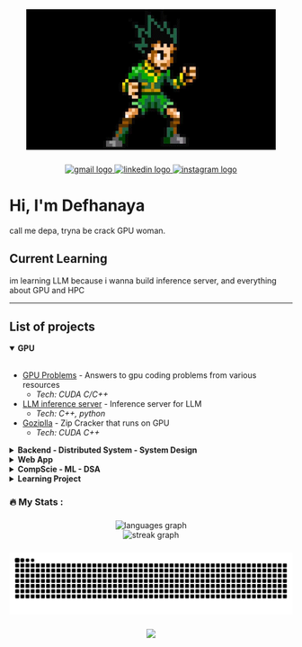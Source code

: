 <div align="center">
  <img height="250" src="https://raw.githubusercontent.com/wreckitral/wreckitral/refs/heads/main/gon.gif"  />
</div>

###

<div align="center">
  <a href="mailto:defhanayasofhiea@gmail.com" target="_blank">
    <img src="https://img.shields.io/static/v1?message=Gmail&logo=gmail&label=&color=D14836&logoColor=white&labelColor=&style=for-the-badge" height="25" alt="gmail logo"  />
  </a>
  <a href="https://www.linkedin.com/in/defhanaya/" target="_blank">
    <img src="https://img.shields.io/static/v1?message=LinkedIn&logo=linkedin&label=&color=0077B5&logoColor=white&labelColor=&style=for-the-badge" height="25" alt="linkedin logo"  />
  </a>
  <a href="https://www.x.com/_scramblecode" target="_blank">
    <img src="https://img.shields.io/static/v1?message=X&logo=X&label=&color=E4405F&logoColor=white&labelColor=&style=for-the-badge" height="25" alt="instagram logo"  />
  </a>
</div>

###

# Hi, I'm Defhanaya
call me depa, tryna be crack GPU woman.

## Current Learning
im learning LLM because i wanna build inference server, and everything about GPU and HPC

---

## List of projects

<details open>
<summary><strong>GPU</strong></summary>

<br>

- [GPU Problems](https://github.com/wreckitral/gpu-problems) - Answers to gpu coding problems from various resources
  - *Tech: CUDA C/C++*
- [LLM inference server](https://github.com/wreckitral/inference-server) - Inference server for LLM
  - *Tech: C++, python*
- [Goziplla](https://github.com/wreckitral/goziplla.git) - Zip Cracker that runs on GPU
  - *Tech: CUDA C++*

</details>

<details>
<summary><strong>Backend - Distributed System - System Design</strong></summary>

<br>

- [RSS Feed Aggregator](https://github.com/wreckitral/rss-feed-aggregator) - Go-based feed aggregator with SQLite
  - *Tech: Go, SQLite, REST API*
- [Gaxsos](https://github.com/wreckitral/gaxsos.git) - Paxos algorithm written in Go
  - *Tech: Go*
- [Mahasiswa API](https://github.com/wreckitral/mahasiswa-api.git) - API for Student data
  - *Tech: Go, Docker, MySQL*

</details>

<details>
<summary><strong>Web App</strong></summary>

<br>

- [KicauFinder](https://github.com/orgs/DBS-Capstone/repositories) - An app to determine bird species by their sound, i built the backend, the inference server, and deployment.
  - *Tech: Javascript, Python, PostgreSQL*

</details>

<details>
<summary><strong>CompScie - ML - DSA</strong></summary>

<br>

- [Karatsuba VS Bruteforce](https://github.com/wreckitral/karatsuba-vs-bruteforce) - Comparing divide and conquer algorithm to bruteforce
  - *Tech: Go, GNUPlot*
- [Dog VS Cat](https://github.com/wreckitral/dogvscat.git) - Inference code for my Dog and Cat classification model 
  - *Tech: Python, Flask*

</details>

<details>
<summary><strong>Learning Project</strong></summary>

<br>

- [Go-git](https://github.com/wreckitral/go-git.git) - Basic git command written in Go
  - *Tech: Go*
- [Go-blockchain](https://github.com/wreckitral/go-blockchain.git) - Simple Blockchain implementation using Go
  - *Tech: Go*
- [Go-lsp](https://github.com/wreckitral/go-lsp.git) - Emoticon LSP to learn how LSP works
  - *Tech: Go*
- [Go-redis](https://github.com/wreckitral/go-redis.git) - Implement basic redis command
  - *Tech: Go*
- [Go-http-server](https://github.com/wreckitral/go-http-server.git) - Go http server from scratch
  - *Tech: Go*
- [Go-bank](https://github.com/wreckitral/go-bank.git) - Bank API service 
  - *Tech: Go*

</details>

###

<h3 align="left">🔥   My Stats :</h3>

###

<div align="center">
  <img src="https://github-readme-stats.vercel.app/api/top-langs?username=wreckitral&locale=en&hide_title=false&layout=compact&card_width=320&langs_count=5&theme=tokyonight&hide_border=false&order=2" height="150" alt="languages graph"  />
</div>

<div align="center">
  <img src="https://streak-stats.demolab.com?user=wreckitral&locale=en&mode=daily&theme=tokyonight&hide_border=false&border_radius=5&order=3" height="220" alt="streak graph"  />
</div>

###

<img src="https://raw.githubusercontent.com/wreckitral/wreckitral/output/snake.svg" alt="Snake animation" />

###

<div align="center">
  <img src="https://profile-counter.glitch.me/wreckitral/count.svg?"  />
</div>

###
